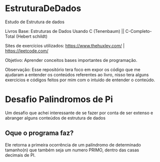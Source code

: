 # EstruturaDeDados

Estudo de Estrutura de dados 

Livros Base: Estruturas de Dados Usando C (Tenenbaum)  ||  C-Completo-Total (Hebert schildt)

Sites de exercícios utilizados: https://www.thehuxley.com/   |    https://leetcode.com/

Objetivo: Aprender conceitos bases importantes de programação.

Observação: Esse repositório tera foco em expor os código que me ajudaram a entender os conteúdos referentes ao livro, nisso tera alguns exercícios e códigos feitos por mim com o intuido de entender o conteúdo.

# Desafio Palindromos de Pi

Um desafio que achei interessante de se fazer por conta de ser extenso e abranger alguns conteúdos de estrutura de dados 

## Oque o programa faz? 

  Ele retorna a primeira ocorrência de um palíndromo de determinado tamanho(n) que também seja um numero PRIMO, dentro das casas decimais de PI.
